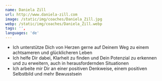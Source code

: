 ```yaml
---
name: Daniela Zill
url: http://www.daniela-zill.com
image: /static/img/coaches/Daniela_Zill.jpg
webp: /static/img/coaches/Daniela_Zill.webp
tags: '',
languages: 'de'
---
```


<ul><li>Ich unterstütze Dich von Herzen gerne auf Deinem Weg zu einem achtsameren und glücklicheren Leben</li><li>Ich helfe Dir dabei, Klarheit zu finden und Dein Potenzial zu erkennen und zu erweitern, auch in herausfordernden Situationen</li><li>Ich arbeite mir Dir an einer positiven Denkweise, einem positiven Selbstbild und mehr Bewusstsein</li></ul>
